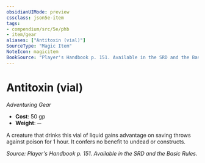 ```yaml
---
obsidianUIMode: preview
cssclass: json5e-item
tags:
- compendium/src/5e/phb
- item/gear
aliases: ["Antitoxin (vial)"]
SourceType: "Magic Item"
NoteIcon: magicitem
BookSource: "Player's Handbook p. 151. Available in the SRD and the Basic Rules."
---
```

# Antitoxin (vial)
*Adventuring Gear*  

- **Cost**: 50 gp
- **Weight**: ⏤

A creature that drinks this vial of liquid gains advantage on saving throws against poison for 1 hour. It confers no benefit to undead or constructs.

*Source: Player's Handbook p. 151. Available in the SRD and the Basic Rules.*
